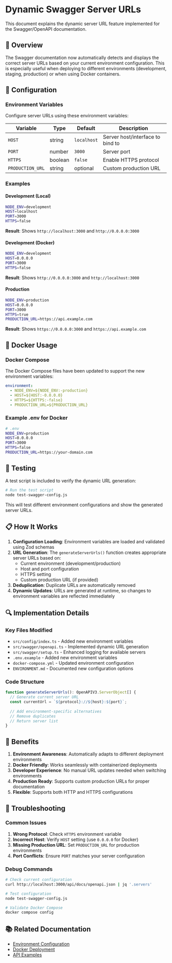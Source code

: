 # Dynamic Swagger Server URLs

This document explains the dynamic server URL feature implemented for the Swagger/OpenAPI documentation.

## 🎯 Overview

The Swagger documentation now automatically detects and displays the correct server URLs based on your current environment configuration. This is especially useful when deploying to different environments (development, staging, production) or when using Docker containers.

## 🔧 Configuration

### Environment Variables

Configure server URLs using these environment variables:

| Variable         | Type    | Default     | Description                      |
| ---------------- | ------- | ----------- | -------------------------------- |
| `HOST`           | string  | `localhost` | Server host/interface to bind to |
| `PORT`           | number  | `3000`      | Server port                      |
| `HTTPS`          | boolean | `false`     | Enable HTTPS protocol            |
| `PRODUCTION_URL` | string  | optional    | Custom production URL            |

### Examples

#### Development (Local)
```bash
NODE_ENV=development
HOST=localhost
PORT=3000
HTTPS=false
```
**Result**: Shows `http://localhost:3000` and `http://0.0.0.0:3000`

#### Development (Docker)
```bash
NODE_ENV=development
HOST=0.0.0.0
PORT=3000
HTTPS=false
```
**Result**: Shows `http://0.0.0.0:3000` and `http://localhost:3000`

#### Production
```bash
NODE_ENV=production
HOST=0.0.0.0
PORT=3000
HTTPS=true
PRODUCTION_URL=https://api.example.com
```
**Result**: Shows `https://0.0.0.0:3000` and `https://api.example.com`

## 🐳 Docker Usage

### Docker Compose

The Docker Compose files have been updated to support the new environment variables:

```yaml
environment:
  - NODE_ENV=${NODE_ENV:-production}
  - HOST=${HOST:-0.0.0.0}
  - HTTPS=${HTTPS:-false}
  - PRODUCTION_URL=${PRODUCTION_URL}
```

### Example .env for Docker

```bash
# .env
NODE_ENV=production
HOST=0.0.0.0
PORT=3000
HTTPS=false
PRODUCTION_URL=https://your-domain.com
```

## 🧪 Testing

A test script is included to verify the dynamic URL generation:

```bash
# Run the test script
node test-swagger-config.js
```

This will test different environment configurations and show the generated server URLs.

## 📋 How It Works

1. **Configuration Loading**: Environment variables are loaded and validated using Zod schemas
2. **URL Generation**: The `generateServerUrls()` function creates appropriate server URLs based on:
   - Current environment (development/production)
   - Host and port configuration
   - HTTPS setting
   - Custom production URL (if provided)
3. **Deduplication**: Duplicate URLs are automatically removed
4. **Dynamic Updates**: URLs are generated at runtime, so changes to environment variables are reflected immediately

## 🔍 Implementation Details

### Key Files Modified

- `src/config/index.ts` - Added new environment variables
- `src/swagger/openapi.ts` - Implemented dynamic URL generation
- `src/swagger/setup.ts` - Enhanced logging for available servers
- `.env.example` - Added new environment variables
- `docker-compose.yml` - Updated environment configuration
- `ENVIRONMENT.md` - Documented new configuration options

### Code Structure

```typescript
function generateServerUrls(): OpenAPIV3.ServerObject[] {
  // Generate current server URL
  const currentUrl = `${protocol}://${host}:${port}`;
  
  // Add environment-specific alternatives
  // Remove duplicates
  // Return server list
}
```

## 🚀 Benefits

1. **Environment Awareness**: Automatically adapts to different deployment environments
2. **Docker Friendly**: Works seamlessly with containerized deployments
3. **Developer Experience**: No manual URL updates needed when switching environments
4. **Production Ready**: Supports custom production URLs for proper documentation
5. **Flexible**: Supports both HTTP and HTTPS configurations

## 🔧 Troubleshooting

### Common Issues

1. **Wrong Protocol**: Check `HTTPS` environment variable
2. **Incorrect Host**: Verify `HOST` setting (use `0.0.0.0` for Docker)
3. **Missing Production URL**: Set `PRODUCTION_URL` for production environments
4. **Port Conflicts**: Ensure `PORT` matches your server configuration

### Debug Commands

```bash
# Check current configuration
curl http://localhost:3000/api/docs/openapi.json | jq '.servers'

# Test configuration
node test-swagger-config.js

# Validate Docker Compose
docker compose config
```

## 📚 Related Documentation

- [Environment Configuration](ENVIRONMENT.md)
- [Docker Deployment](DOCKER_COMPOSE_README.md)
- [API Examples](API_EXAMPLES.md)